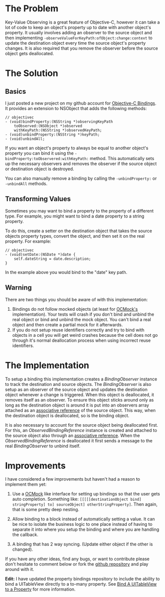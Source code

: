 The Problem
============

Key-Value Observing is a great feature of Objective-C, however it can take a lot of code to keep an object's property up to date with another object's property. It usually involves adding an observer to the source object and then implementing `-observeValueForKeyPath:ofObject:change:context` to update the destination object every time the source object's property changes. It is also required that you remove the observer before the source object gets deallocated.

The Solution
============

Basics
---------

I just posted a new project on my github account for [Objective-C Bindings](https://github.com/drewag/bindings). It provides an extension to NSObject that adds the following methods:

    // objectivec
    - (void)bindProperty:(NSString *)observingKeyPath
        toObserved:(NSObject *)observed
        withKeyPath:(NSString *)observedKeyPath;
    - (void)unbindProperty:(NSString *)keyPath;
    - (void)unbindAll;

If you want an object's property to always be equal to another object's property you can bind it using the `-bindProperty:toObservered:withKeyPath:` method. This automatically sets up the necessary observers and removes the observer if the source object or destination object is destroyed.

You can also manually remove a binding by calling the `-unbindProperty:` or `-unbindAll` methods.

Transforming Values
---------

Sometimes you may want to bind a property to the property of a different type. For example, you might want to bind a date property to a string property.

To do this, create a setter on the destination object that takes the source objects property types, convert the object, and then set it on the real property. For example:

    // objectivec
    - (void)setDate:(NSDate *)date {
        self.dateString = date.description;
    }

In the example above you would bind to the "date" key path.

Warning
----------

There are two things you should be aware of with this implementation:

1. Bindings do not follow mocked objects (at least for [OCMock's](http://ocmock.org) implementation). Your tests will crash if you don't bind and unbind the real object or bind and unbind the mock object. You can't bind a real object and then create a partial mock for it afterwards.
2. If you do not setup reuse identifiers correctly and try to bind with objects in a cell you will get weird crashes because the cell does not go through it's normal deallocation process when using incorrect reuse identifiers.

The Implementation
=============

To setup a binding this implementation creates a *BindingObserver* instance to track the destination and source objects. The *BindingObserver* is also setup as an observer of the source object and updates the destination object whenever a change is triggered. When this object is deallocated, it removes itself as an observer. To ensure this object sticks around only as long as the destination object is around it is put into an observers array attached as an [associative reference](http://oleb.net/blog/2011/05/faking-ivars-in-objc-categories-with-associative-references/) of the source object. This way, when the destination object is deallocated, so is the binding object.

It is also necessary to account for the source object being deallocated first. For this, an *ObservedBindingReference* instance is created and attached to the source object also through  an [associative reference](http://oleb.net/blog/2011/05/faking-ivars-in-objc-categories-with-associative-references/). When the *ObservedBindingReference* is deallocated it first sends a message to the real *BindingObserver* to unbind itself.

Improvements
=======

I have considered a few improvements but haven't had a reason to implement them yet:

1. Use a [OCMock](http://ocmock.org) like interface for setting up bindings so that the user gets auto completion. Something like:
`[[[[[destinationObject bind] stringProperty] to] sourceObject] otherStringProperty]`. Then again, that is some pretty deep nesting.

2. Allow binding to a block instead of automatically setting a value. It can be nice to isolate the business logic to one place instead of having to separate it into where you setup the binding and where you are handling the callback.
3. A binding that has 2 way syncing. (Update either object if the other is changed).

If you have any other ideas, find any bugs, or want to contribute please don't hesitate to comment below or fork the [github repository](https://github.com/drewag/bindings) and play around with it.

**Edit:** I have updated the property bindings repository to include the ability to bind a UITableView directly to a to-many property. See [Bind A UITableView to a Property](/posts/2013/02/10/bind-a-uitableview-to-a-property) for more information.

